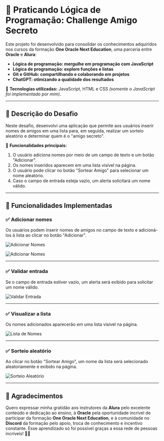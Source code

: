 # 🎉 Praticando Lógica de Programação: Challenge Amigo Secreto

Este projeto foi desenvolvido para consolidar os conhecimentos adquiridos nos cursos da formação **One Oracle Next Education**, uma parceria entre **Oracle** e **Alura**:

- **Lógica de programação: mergulhe em programação com JavaScript**
- **Lógica de programação: explore funções e listas**
- **Git e GitHub: compartilhando e colaborando em projetos**
- **ChatGPT: otimizando a qualidade dos resultados**

🔹 **Tecnologias utilizadas:** JavaScript, HTML e CSS _(somente o JavaScript foi implementado por mim)_.

---

## 📌 Descrição do Desafio

Neste desafio, desenvolvi uma aplicação que permite aos usuários inserir nomes de amigos em uma lista para, em seguida, realizar um sorteio aleatório e determinar quem é o "amigo secreto".

🔹 **Funcionalidades principais:**

1. O usuário adiciona nomes por meio de um campo de texto e um botão "Adicionar".
2. Os nomes inseridos aparecem em uma lista visível na página.
3. O usuário pode clicar no botão "Sortear Amigo" para selecionar um nome aleatório.
4. Caso o campo de entrada esteja vazio, um alerta solicitará um nome válido.

---

## 🚀 Funcionalidades Implementadas

### ✅ Adicionar nomes

Os usuários podem inserir nomes de amigos no campo de texto e adicioná-los à lista ao clicar no botão "Adicionar".

![Adicionar Nomes](assets/adicionarNomesA.png)

![Adicionar Nomes](assets/adicionarNomesB.png)

---

### ✅ Validar entrada

Se o campo de entrada estiver vazio, um alerta será exibido para solicitar um nome válido.

![Validar Entrada](assets/validarEntrada.png)

---

### ✅ Visualizar a lista

Os nomes adicionados aparecerão em uma lista visível na página.

![Lista de Nomes](assets/listaNomes.png)

---

### ✅ Sorteio aleatório

Ao clicar no botão "Sortear Amigo", um nome da lista será selecionado aleatoriamente e exibido na página.

![Sorteio Aleatório](assets/sorteio.png)

---

## 💙 Agradecimentos

Quero expressar minha gratidão aos instrutores da **Alura** pelo excelente conteúdo e dedicação ao ensino, à **Oracle** pela oportunidade incrível de participar da formação **One Oracle Next Education**, e à comunidade no **Discord** da formação pelo apoio, troca de conhecimento e incentivo constante. Esse aprendizado só foi possível graças a essa rede de pessoas incríveis! 🚀🙏
